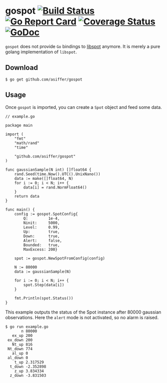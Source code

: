 # gospot [![Build Status](https://travis-ci.com/asiffer/gospot.svg?branch=master)](https://travis-ci.com/asiffer/gospot) [![Go Report Card](https://goreportcard.com/badge/github.com/asiffer/gospot)](https://goreportcard.com/report/github.com/asiffer/gospot) [![Coverage Status](https://codecov.io/github/asiffer/gospot/coverage.svg?branch=master)](https://codecov.io/github/asiffer/gospot?branch=master) [![GoDoc](https://godoc.org/github.com/asiffer/gospot?status.svg)](https://godoc.org/github.com/asiffer/gospot) 

`gospot` does not provide `Go` bindings to [libspot](https://asiffer.github.io/libspot/) anymore. It is merely a pure golang implementation of `libspot`.


## Download

```shell
$ go get github.com/asiffer/gospot
```

## Usage

Once `gospot` is imported, you can create a `Spot` object and feed some data.

```golang
// example.go

package main

import (
    "fmt"
    "math/rand"
    "time"

    "github.com/asiffer/gospot"
)

func gaussianSample(N int) []float64 {
	rand.Seed(time.Now().UTC().UnixNano())
	data := make([]float64, N)
	for i := 0; i < N; i++ {
		data[i] = rand.NormFloat64()
	}
	return data
}

func main() {
    config := gospot.SpotConfig{
		Q:         1e-4,
		Ninit:     5000,
		Level:     0.99,
		Up:        true,
		Down:      true,
		Alert:     false,
		Bounded:   true,
		MaxExcess: 200}

    spot := gospot.NewSpotFromConfig(config)
    
    N := 80000
    data := gaussianSample(N)

    for i := 0; i < N; i++ {
	    spot.Step(data[i])
    }
    
    fmt.Println(spot.Status())
}
```


This example outputs the status of the Spot instance after 80000 gaussian observations. Here the `alert` mode is not activated, so no alarm is raised.

```shell
$ go run example.go
       n 80000
   ex_up 200
 ex_down 200
   Nt_up 816
 Nt_down 774
   al_up 0
 al_down 0
    t_up 2.317529
  t_down -2.352898
    z_up 3.834334
  z_down -3.831503

```